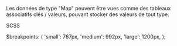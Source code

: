 Les données de type "Map" peuvent être vues comme des tableaux associatifs clés / valeurs, pouvant stocker des valeurs de tout type.

SCSS

$breakpoints: (
  'small': 767px,
  'medium': 992px,
  'large': 1200px,
);